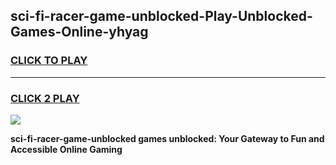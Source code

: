 
## sci-fi-racer-game-unblocked-Play-Unblocked-Games-Online-yhyag
<h3>
<a href="https://premium76.site?title=sci-fi-racer-game-unblocked&ref=25A">CLICK TO PLAY</a></h3>
<hr>

<h3>
<a href="https://premium76.site?title=sci-fi-racer-game-unblocked&ref=25A">CLICK 2 PLAY</a>
  
</h3>

<a href="https://premium76.site?title=sci-fi-racer-game-unblocked&ref=25A"><img src="https://clearcache.store/games.png"></a>


**sci-fi-racer-game-unblocked games unblocked: Your Gateway to Fun and Accessible Online Gaming**
